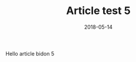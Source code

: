 ﻿---
layout: post
title: Article test 5
date: 2018-05-14
categories: []
tags: []
---

Hello article bidon 5


